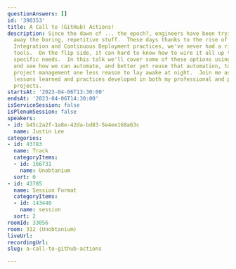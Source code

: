 ```yaml
---
questionAnswers: []
id: '390353'
title: A Call to (GitHub) Actions!
description: Since the dawn of ... the epoch?, engineers have been trying to automate
  away the boring, repetitive stuff.  These days thanks to the rise of Continuous
  Integration and Continuous Deployment practices, we've never had a richer set of
  tools.  On the flip side, it can hard to know how to wire it all up to meet your
  specific needs.  In this talk we'll cover some of these options using GitHub Actions
  and see how we can automate, and better yet reuse that automation, to make your
  project management one less reason to lay awake at night.  Join me as I share the
  lessons learned and practices developed in both my professional and personal software
  projects.
startsAt: '2023-04-06T13:30:00'
endsAt: '2023-04-06T14:30:00'
isServiceSession: false
isPlenumSession: false
speakers:
- id: b45c2a2f-1a8e-42da-bd83-5e4ee168a63c
  name: Justin Lee
categories:
- id: 43783
  name: Track
  categoryItems:
  - id: 166731
    name: Unobtanium
  sort: 0
- id: 43785
  name: Session Format
  categoryItems:
  - id: 143440
    name: session
  sort: 2
roomId: 33056
room: 312 (Unobtanium)
liveUrl: 
recordingUrl: 
slug: a-call-to-github-actions

---
```

